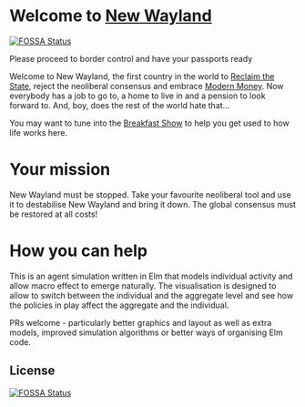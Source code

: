 # Welcome to [New Wayland](https://new-wayland.com/game)
[![FOSSA Status](https://app.fossa.io/api/projects/git%2Bgithub.com%2Fnewwayland%2Fgame.svg?type=shield)](https://app.fossa.io/projects/git%2Bgithub.com%2Fnewwayland%2Fgame?ref=badge_shield)


Please proceed to border control and have your passports ready

Welcome to New Wayland, the first country in the world to [Reclaim the State](https://amzn.to/2JkwguW), reject the neoliberal consensus and embrace [Modern Money](https://amzn.to/2UJFR3I).  Now everybody has a job to go to, a home to live in and a pension to look forward to. And, boy, does the rest of the world hate that...

You may want to tune into the [Breakfast Show](https://www.twitch.tv/aldursys) to help you get used to how life works here.

# Your mission

New Wayland must be stopped. Take your favourite neoliberal tool and use it to destabilise New Wayland and bring it down. The global consensus must be restored at all costs!

# How you can help

This is an agent simulation written in Elm that models individual activity and allow macro effect to emerge naturally. The visualisation is designed to allow to switch between the individual and the aggregate level and see how the policies in play affect the aggregate and the individual. 

PRs welcome - particularly better graphics and layout as well as extra models, improved simulation algorithms or better ways of organising Elm code. 


## License
[![FOSSA Status](https://app.fossa.io/api/projects/git%2Bgithub.com%2Fnewwayland%2Fgame.svg?type=large)](https://app.fossa.io/projects/git%2Bgithub.com%2Fnewwayland%2Fgame?ref=badge_large)